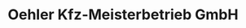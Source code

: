 ---
title: "Oehler Kfz-Meisterbetrieb GmbH"
url: /brackenheim/oehler-kfz-meisterbetrieb-gmbh/
shop: Autowerkstatt
---